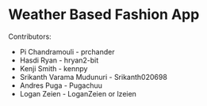 # Weather Based Fashion App 

Contributors:
* Pi Chandramouli - prchander
* Hasdi Ryan - hryan2-bit
* Kenji Smith - kennpy
* Srikanth Varama Mudunuri - Srikanth020698
* Andres Puga - Pugachuu
* Logan Zeien - LoganZeien or lzeien
